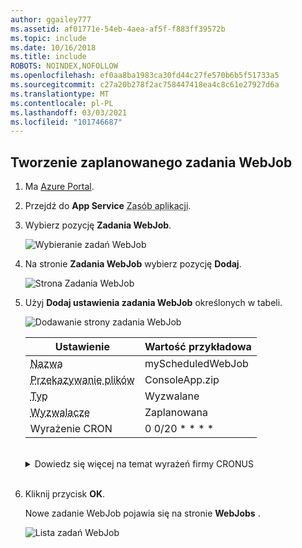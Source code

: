 ```yaml
---
author: ggailey777
ms.assetid: af01771e-54eb-4aea-af5f-f883ff39572b
ms.topic: include
ms.date: 10/16/2018
ms.title: include
ROBOTS: NOINDEX,NOFOLLOW
ms.openlocfilehash: ef0aa8ba1983ca30fd44c27fe570b6b5f51733a5
ms.sourcegitcommit: c27a20b278f2ac758447418ea4c8c61e27927d6a
ms.translationtype: MT
ms.contentlocale: pl-PL
ms.lasthandoff: 03/03/2021
ms.locfileid: "101746687"
---
```

## <a name="create-a-scheduled-webjob"></a><a name="CreateScheduledCRON"></a> Tworzenie zaplanowanego zadania WebJob


1. Ma [Azure Portal](https://portal.azure.com).
1. Przejdź do **App Service** <abbr title="Zasób aplikacji może być aplikacją sieci Web, aplikacją interfejsu API lub aplikacją mobilną.">Zasób aplikacji</abbr>.
1. Wybierz pozycję **Zadania WebJob**.

   ![Wybieranie zadań WebJob](../media/web-sites-create-web-jobs/select-webjobs.png)

1. Na stronie **Zadania WebJob** wybierz pozycję **Dodaj**.

    ![Strona Zadania WebJob](../media/web-sites-create-web-jobs/wjblade.png)

1. Użyj **Dodaj ustawienia zadania WebJob** określonych w tabeli.

    ![Dodawanie strony zadania WebJob](../media/web-sites-create-web-jobs/addwjscheduled.png)
    
    | Ustawienie      | Wartość przykładowa   |
    | ------------ | ----------------- | 
    | <abbr title="Nazwa, która jest unikatowa w ramach aplikacji App Service. Musi zaczynać się literą lub cyfrą i nie może zawierać znaków specjalnych innych niż `-` i `_` .">Nazwa</a> | myScheduledWebJob |  |
    | <abbr title="Plik *. zip* , który zawiera plik wykonywalny lub skrypt, a także wszystkie pliki pomocnicze potrzebne do uruchomienia programu lub skryptu.">Przekazywanie plików</abbr> | ConsoleApp.zip |
    | <abbr title="Typy obejmują ciągły, wyzwolony.">Typ</abbr> | Wyzwalane |
    | <abbr title="Aby planowanie działało niezawodne, Włącz funkcję zawsze włączone. Opcję zawsze włączone są dostępne tylko w warstwach cenowych podstawowa, standardowa i Premium.">Wyzwalacze</a> | Zaplanowana |
    | Wyrażenie CRON</a> | 0 0/20 * * * * | 
    
    <br>
    
    <details>
     <summary>Dowiedz się więcej na temat wyrażeń firmy CRONUS</summary>
     <a name="#ncrontab-expressions"></a>
    
     Możesz wprowadzić [wyrażenie NCRONTAB](../../azure-functions/functions-bindings-timer.md#ncrontab-expressions) w portalu lub umieścić `settings.job` plik w katalogu głównym pliku WebJob *. zip* , jak w poniższym przykładzie:
     
     ```json
     {
         "schedule": "0 */15 * * * *"
     }
     ```
     
     Aby dowiedzieć się więcej, zobacz [Planowanie wyzwalanego Zadania WebJob](../webjobs-dotnet-deploy-vs.md#scheduling-a-triggered-webjob).
     
     [!INCLUDE [webjobs-cron-timezone-note](../../../includes/webjobs-cron-timezone-note.md)]
     </details>
     <br>

1. Kliknij przycisk **OK**.

    Nowe zadanie WebJob pojawia się na stronie **WebJobs** .
    
    ![Lista zadań WebJob](../media/web-sites-create-web-jobs/listallwebjobs.png)
